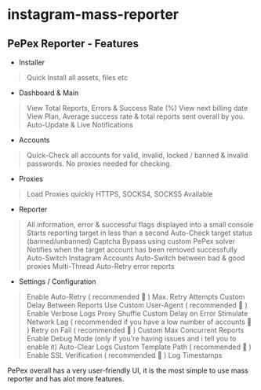 # instagram-mass-reporter

## PePex Reporter - Features

- Installer
> Quick Install all assets, files etc

- Dashboard & Main 
> View Total Reports, Errors & Success Rate (%)
> View next billing date
> View Plan, Average success rate & total reports sent overall by you.
> Auto-Update & Live Notifications

- Accounts
> Quick-Check all accounts for valid, invalid, locked / banned & invalid passwords.
> No proxies needed for checking.

- Proxies
> Load Proxies quickly
> HTTPS, SOCKS4, SOCKS5 Available

- Reporter
> All information, error & successful flags displayed into a small console
> Starts reporting target in less than a second
> Auto-Check target status (banned/unbanned)
> Captcha Bypass using custom PePex solver
> Notifies when the target account has been removed successfully
> Auto-Switch Instagram Accounts
> Auto-Switch between bad & good proxies
> Multi-Thread
> Auto-Retry error reports

- Settings / Configuration
> Enable Auto-Retry ( recommended :star2: )
> Max. Retry Attempts
> Custom Delay Between Reports 
> Use Custom User-Agent ( recommended :star2: )
> Enable Verbose Logs
> Proxy Shuffle
> Custom Delay on Error 
> Stimulate Network Lag ( recommended if you have a low number of accounts :star2: )
> Retry on Fail ( recommended :star2: )
> Custom Max Concurrent Reports
> Enable Debug Mode (only if you're having issues and i tell you to enable it)
> Auto-Clear Logs 
> Custom Template Path ( recommended :star2: )
> Enable SSL Verification ( recommended :star2: )
> Log Timestamps 

PePex overall has a very user-friendly UI, it is the most simple to use mass reporter and has alot more features.
